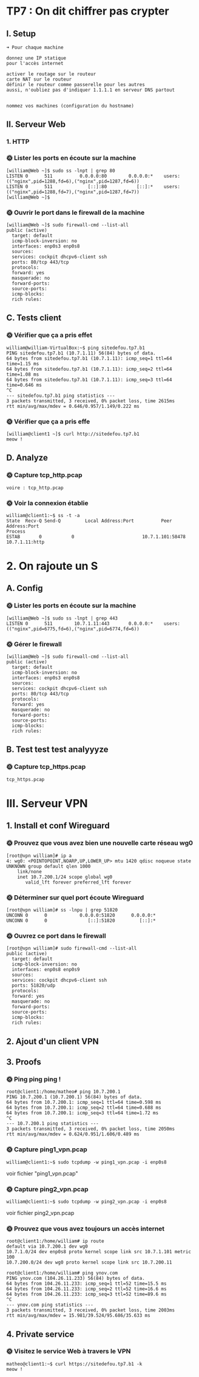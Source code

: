 # TP7 : On dit chiffrer pas crypter

## I. Setup
``` 
➜ Pour chaque machine

donnez une IP statique
pour l'accès internet

activer le routage sur le routeur
carte NAT sur le routeur
définir le routeur comme passerelle pour les autres
aussi, n'oubliez pas d'indiquer 1.1.1.1 en serveur DNS partout


nommez vos machines (configuration du hostname)
```

## II. Serveur Web

### 1. HTTP
### 🌞 Lister les ports en écoute sur la machine
```
[william@Web ~]$ sudo ss -lnpt | grep 80
LISTEN 0      511          0.0.0.0:80        0.0.0.0:*    users:(("nginx",pid=1288,fd=6),("nginx",pid=1287,fd=6))
LISTEN 0      511             [::]:80           [::]:*    users:(("nginx",pid=1288,fd=7),("nginx",pid=1287,fd=7))
[william@Web ~]$
```
### 🌞 Ouvrir le port dans le firewall de la machine

```
[william@Web ~]$ sudo firewall-cmd --list-all
public (active)
  target: default
  icmp-block-inversion: no
  interfaces: enp0s3 enp0s8
  sources:
  services: cockpit dhcpv6-client ssh
  ports: 80/tcp 443/tcp
  protocols:
  forward: yes
  masquerade: no
  forward-ports:
  source-ports:
  icmp-blocks:
  rich rules:
```
## C. Tests client
### 🌞 Vérifier que ça a pris effet
```
william@william-VirtualBox:~$ ping sitedefou.tp7.b1
PING sitedefou.tp7.b1 (10.7.1.11) 56(84) bytes of data.
64 bytes from sitedefou.tp7.b1 (10.7.1.11): icmp_seq=1 ttl=64 time=1.15 ms
64 bytes from sitedefou.tp7.b1 (10.7.1.11): icmp_seq=2 ttl=64 time=1.08 ms
64 bytes from sitedefou.tp7.b1 (10.7.1.11): icmp_seq=3 ttl=64 time=0.646 ms
^C
--- sitedefou.tp7.b1 ping statistics ---
3 packets transmitted, 3 received, 0% packet loss, time 2615ms
rtt min/avg/max/mdev = 0.646/0.957/1.149/0.222 ms
```
### 🌞 Vérifier que ça a pris effe
```
[william@client1 ~]$ curl http://sitedefou.tp7.b1
meow !
```
## D. Analyze 

### 🌞 Capture tcp_http.pcap
```
voire : tcp_http.pcap
```
### 🌞 Voir la connexion établie
```
william@client1:~$ ss -t -a
State  Recv-Q Send-Q         Local Address:Port          Peer Address:Port  
Process
ESTAB       0           0                         10.7.1.101:58478                    10.7.1.11:http
```
# 2. On rajoute un S 
## A. Config

### 🌞 Lister les ports en écoute sur la machine 
```
[william@Web ~]$ sudo ss -lnpt | grep 443
LISTEN 0      511        10.7.1.11:443       0.0.0.0:*    users:(("nginx",pid=6775,fd=6),("nginx",pid=6774,fd=6))
```

### 🌞 Gérer le firewall
```
[william@Web ~]$ sudo firewall-cmd --list-all
public (active)
  target: default
  icmp-block-inversion: no
  interfaces: enp0s3 enp0s8
  sources:
  services: cockpit dhcpv6-client ssh
  ports: 80/tcp 443/tcp
  protocols:
  forward: yes
  masquerade: no
  forward-ports:
  source-ports:
  icmp-blocks:
  rich rules:
```

## B. Test test test analyyyze


### 🌞 Capture tcp_https.pcap
```
tcp_https.pcap
```

# III. Serveur VPN

## 1. Install et conf Wireguard
### 🌞 Prouvez que vous avez bien une nouvelle carte réseau wg0
```
[root@vpn william]# ip a
4: wg0: <POINTOPOINT,NOARP,UP,LOWER_UP> mtu 1420 qdisc noqueue state UNKNOWN group default qlen 1000
    link/none
    inet 10.7.200.1/24 scope global wg0
       valid_lft forever preferred_lft forever
```
### 🌞 Déterminer sur quel port écoute Wireguard
```
[root@vpn william]# ss -lnpu | grep 51820
UNCONN 0      0            0.0.0.0:51820      0.0.0.0:*
UNCONN 0      0               [::]:51820         [::]:*
```
### 🌞 Ouvrez ce port dans le firewall
```
[root@vpn william]# sudo firewall-cmd --list-all
public (active)
  target: default
  icmp-block-inversion: no
  interfaces: enp0s8 enp0s9
  sources:
  services: cockpit dhcpv6-client ssh
  ports: 51820/udp
  protocols:
  forward: yes
  masquerade: no
  forward-ports:
  source-ports:
  icmp-blocks:
  rich rules:
```
## 2. Ajout d'un client VPN

## 3. Proofs
### 🌞 Ping ping ping !
```
root@client1:/home/matheo# ping 10.7.200.1
PING 10.7.200.1 (10.7.200.1) 56(84) bytes of data.
64 bytes from 10.7.200.1: icmp_seq=1 ttl=64 time=0.598 ms
64 bytes from 10.7.200.1: icmp_seq=2 ttl=64 time=0.688 ms
64 bytes from 10.7.200.1: icmp_seq=3 ttl=64 time=1.72 ms
^C
--- 10.7.200.1 ping statistics ---
3 packets transmitted, 3 received, 0% packet loss, time 2050ms
rtt min/avg/max/mdev = 0.624/0.951/1.606/0.489 ms
```
### 🌞 Capture ping1_vpn.pcap
```
william@client1:~$ sudo tcpdump -w ping1_vpn.pcap -i enp0s8
```
voir fichier "ping1_vpn.pcap"
### 🌞 Capture ping2_vpn.pcap
```
william@client1:~$ sudo tcpdump -w ping2_vpn.pcap -i enp0s8
```
voir fichier ping2_vpn.pcap
### 🌞 Prouvez que vous avez toujours un accès internet
```
root@client1:/home/william# ip route
default via 10.7.200.1 dev wg0
10.7.1.0/24 dev enp0s8 proto kernel scope link src 10.7.1.101 metric 100
10.7.200.0/24 dev wg0 proto kernel scope link src 10.7.200.11
```
```
root@client1:/home/william# ping ynov.com
PING ynov.com (104.26.11.233) 56(84) bytes of data.
64 bytes from 104.26.11.233: icmp_seq=1 ttl=52 time=15.5 ms
64 bytes from 104.26.11.233: icmp_seq=2 ttl=52 time=16.6 ms
64 bytes from 104.26.11.233: icmp_seq=3 ttl=52 time=89.6 ms
^C
--- ynov.com ping statistics ---
3 packets transmitted, 3 received, 0% packet loss, time 2003ms
rtt min/avg/max/mdev = 15.981/39.524/95.686/35.633 ms
```
## 4. Private service
### 🌞 Visitez le service Web à travers le VPN 
```
matheo@client1:~$ curl https://sitedefou.tp7.b1 -k
meow !
```
